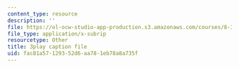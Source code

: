 ```yaml
---
content_type: resource
description: ''
file: https://ol-ocw-studio-app-production.s3.amazonaws.com/courses/8-334-statistical-mechanics-ii-statistical-physics-of-fields-spring-2014/fac81a57129352d6aa781eb78a8a735f_1_dMnMLbIok.vtt
file_type: application/x-subrip
resourcetype: Other
title: 3play caption file
uid: fac81a57-1293-52d6-aa78-1eb78a8a735f
---
```

